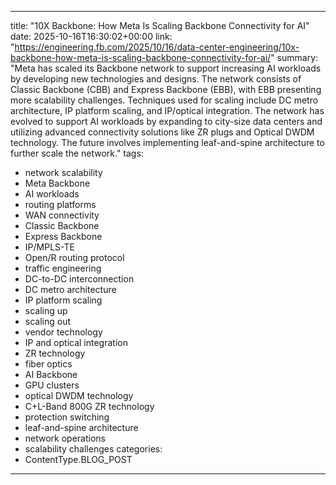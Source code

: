 
---
title: "10X Backbone: How Meta Is Scaling Backbone Connectivity for AI"
date: 2025-10-16T16:30:02+00:00
link: "https://engineering.fb.com/2025/10/16/data-center-engineering/10x-backbone-how-meta-is-scaling-backbone-connectivity-for-ai/"
summary: "Meta has scaled its Backbone network to support increasing AI workloads by developing new technologies and designs. The network consists of Classic Backbone (CBB) and Express Backbone (EBB), with EBB presenting more scalability challenges. Techniques used for scaling include DC metro architecture, IP platform scaling, and IP/optical integration. The network has evolved to support AI workloads by expanding to city-size data centers and utilizing advanced connectivity solutions like ZR plugs and Optical DWDM technology. The future involves implementing leaf-and-spine architecture to further scale the network."
tags:
  - network scalability
  - Meta Backbone
  - AI workloads
  - routing platforms
  - WAN connectivity
  - Classic Backbone
  - Express Backbone
  - IP/MPLS-TE
  - Open/R routing protocol
  - traffic engineering
  - DC-to-DC interconnection
  - DC metro architecture
  - IP platform scaling
  - scaling up
  - scaling out
  - vendor technology
  - IP and optical integration
  - ZR technology
  - fiber optics
  - AI Backbone
  - GPU clusters
  - optical DWDM technology
  - C+L-Band 800G ZR technology
  - protection switching
  - leaf-and-spine architecture
  - network operations
  - scalability challenges
categories:
  - ContentType.BLOG_POST
---

